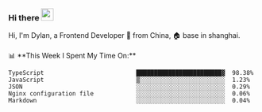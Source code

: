 ### Hi there <img src="https://media.giphy.com/media/hvRJCLFzcasrR4ia7z/giphy.gif" width="25px">

<!-- ![visitors](https://visitor-badge.glitch.me/badge?page_id=dislfyer.dislfyer) --!>

Hi, I'm Dylan, a Frontend Developer 🚀 from China, 🏠 base in shanghai.
<br/>
<br/>

📊 **This Week I Spent My Time On:**


<!--START_SECTION:waka-->

```text
TypeScript                          ████████████████████████▓  98.38%
JavaScript                          ▒░░░░░░░░░░░░░░░░░░░░░░░░  1.23%
JSON                                ░░░░░░░░░░░░░░░░░░░░░░░░░  0.29%
Nginx configuration file            ░░░░░░░░░░░░░░░░░░░░░░░░░  0.06%
Markdown                            ░░░░░░░░░░░░░░░░░░░░░░░░░  0.04%
```

<!--END_SECTION:waka-->

<!--
**About Me:**
 -->
